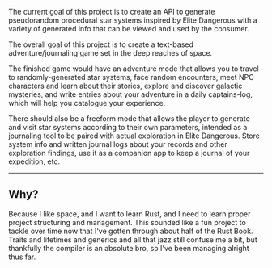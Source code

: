 The current goal of this project is to create an API to generate pseudorandom procedural star systems
inspired by Elite Dangerous with a variety of generated info that can be viewed and used by the consumer.

The overall goal of this project is to create a text-based adventure/journaling game set in the deep reaches of space.

The finished game would have an adventure mode that allows you to travel to randomly-generated star systems, face random encounters,
meet NPC characters and learn about their stories, explore and discover galactic mysteries,
and write entries about your adventure in a daily captains-log, which will help you catalogue your experience.

There should also be a freeform mode that allows the player to generate and visit star systems according to their own parameters,
intended as a journaling tool to be paired with actual exploration in Elite Dangerous.
Store system info and written journal logs about your records and other exploration findings, 
use it as a companion app to keep a journal of your expedition, etc.

---

## Why?

Because I like space, and I want to learn Rust, and I need to learn proper project structuring and management.
This sounded like a fun project to tackle over time now that I've gotten through about half of the Rust Book.
Traits and lifetimes and generics and all that jazz still confuse me a bit, but thankfully the compiler is an absolute bro,
so I've been managing alright thus far.